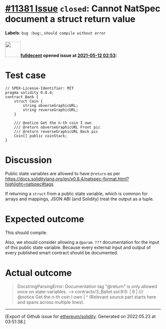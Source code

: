 # [\#11381 Issue](https://github.com/ethereum/solidity/issues/11381) `closed`: Cannot NatSpec document a struct return value
**Labels**: `bug :bug:`, `should compile without error`


#### <img src="https://avatars.githubusercontent.com/u/382183?u=cc7b2e76c56456ff05e23fa5ca044e4a461b2eb1&v=4" width="50">[fulldecent](https://github.com/fulldecent) opened issue at [2021-05-12 02:53](https://github.com/ethereum/solidity/issues/11381):

# Test case

```solidity
// SPDX-License-Identifier: MIT
pragma solidity 0.8.4;
contract Bank {
    struct Coin {
        string obverseGraphicURL;
        string reverseGraphicURL;
    }

    /// @notice Get the n-th coin I own
    /// @return obverseGraphicURL Front pic
    /// @return reverseGraphicURL Back pic
    Coin[] public coinStack;
}
```

# Discussion

Public state variables are allowed to have `@return` as per https://docs.soliditylang.org/en/v0.8.4/natspec-format.html?highlight=natspec#tags

If returning a `struct` from a public state variable, which is common for arrays and mappings, JSON ABI (and Solidity) treat the output as a tuple.

# Expected outcome

This should compile.

Also, we should consider allowing a `@param ???` documentation for the input of this public state variable. Because every external input and output of every published smart contract should be documented.

# Actual outcome

> DocstringParsingError: Documentation tag "@return" is only allowed once on state-variables. --> contracts/3_Ballot.sol:9:5: | 9 | /// @notice Get the n-th coin I own | ^ (Relevant source part starts here and spans across multiple lines).




-------------------------------------------------------------------------------



[Export of Github issue for [ethereum/solidity](https://github.com/ethereum/solidity). Generated on 2022.05.23 at 03:51:38.]
